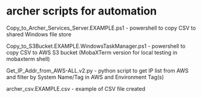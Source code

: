 # archer scripts for automation 

Copy_to_Archer_Services_Server.EXAMPLE.ps1 - powershell to copy CSV to shared Windows file store

Copy_to_S3Bucket.EXAMPLE.WindowsTaskManager.ps1 - powershell to copy CSV to AWS S3 bucket
    (MobaXTerm version for local testing in mobaxterm shell) 
    
Get_IP_Addr_from_AWS-ALL.v2.py - python script to get IP list from AWS and filter by System Name/Tag in AWS and Environment Tag(s)

archer_csv.EXAMPLE.csv - example of CSV file created 
